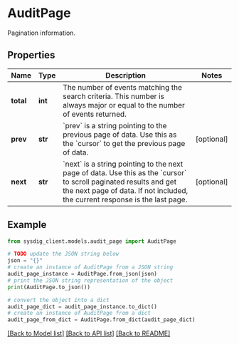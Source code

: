 # AuditPage

Pagination information.

## Properties

Name | Type | Description | Notes
------------ | ------------- | ------------- | -------------
**total** | **int** | The number of events matching the search criteria. This number is always major or equal to the number of events returned.  | 
**prev** | **str** | &#x60;prev&#x60; is a string pointing to the previous page of data. Use this as the &#x60;cursor&#x60; to get the previous page of data.  | [optional] 
**next** | **str** | &#x60;next&#x60; is a string pointing to the next page of data. Use this as the &#x60;cursor&#x60; to scroll paginated results and get the next page of data.  If not included, the current response is the last page.  | [optional] 

## Example

```python
from sysdig_client.models.audit_page import AuditPage

# TODO update the JSON string below
json = "{}"
# create an instance of AuditPage from a JSON string
audit_page_instance = AuditPage.from_json(json)
# print the JSON string representation of the object
print(AuditPage.to_json())

# convert the object into a dict
audit_page_dict = audit_page_instance.to_dict()
# create an instance of AuditPage from a dict
audit_page_from_dict = AuditPage.from_dict(audit_page_dict)
```
[[Back to Model list]](../README.md#documentation-for-models) [[Back to API list]](../README.md#documentation-for-api-endpoints) [[Back to README]](../README.md)


